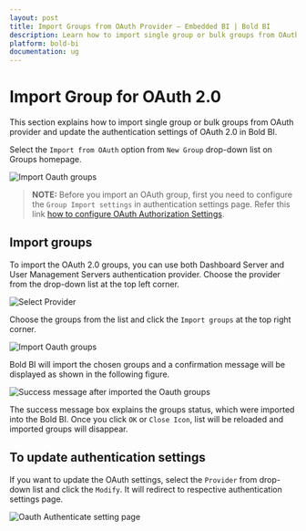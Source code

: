 ```yaml
---
layout: post
title: Import Groups from OAuth Provider – Embedded BI | Bold BI
description: Learn how to import single group or bulk groups from OAuth provider and update the authentication settings of OAuth 2.0 in Bold BI Embedded.
platform: bold-bi
documentation: ug
---
```


# Import Group for OAuth 2.0

This section explains how to import single group or bulk groups from OAuth provider and update the authentication settings of OAuth 2.0 in Bold BI.

Select the `Import from OAuth` option from `New Group` drop-down list on Groups homepage.

![Import Oauth groups](/bold-bi-docs/static/assets/embedded/managing-resources/manage-groups/images/import-Oauth-icon.png)

> **NOTE:**  Before you import an OAuth group, first you need to configure the `Group Import settings` in authentication settings page. Refer this link [how to configure OAuth Authorization Settings](/embedded-bi/site-administration/sso/oauth-2.0-support/).

## Import groups

To import the OAuth 2.0 groups, you can use both Dashboard Server and User Management Servers authentication provider. Choose the provider from the drop-down list at the top left corner.

![Select Provider](/bold-bi-docs/static/assets/embedded/managing-resources/manage-groups/images/Oauth-select-provider.png#width=65%)

Choose the groups from the list and click the `Import groups` at the top right corner.

![Import Oauth groups](/bold-bi-docs/static/assets/embedded/managing-resources/manage-groups/images/Oauth-import-enable.png)

Bold BI will import the chosen groups and a confirmation message will be displayed as shown in the following figure.

![Success message after imported the Oauth groups](/bold-bi-docs/static/assets/embedded/managing-resources/manage-groups/images/Oauth-import-success.png#width=70%)

The success message box explains the groups status, which were imported into the Bold BI. Once you click `OK` or `Close Icon`, list will be reloaded and imported groups will disappear.

## To update authentication settings

If you want to update the OAuth settings, select the `Provider` from drop-down list and click the `Modify`. It will redirect to respective authentication settings page.

![Oauth Authenticate setting page](/bold-bi-docs/static/assets/embedded/managing-resources/manage-groups/images/Oauth-group-modify.png#width=65%)